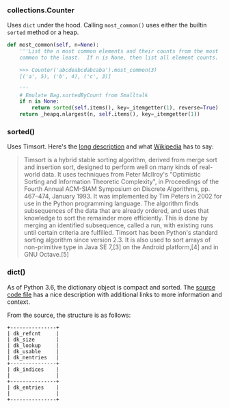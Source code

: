 
### collections.Counter

Uses `dict` under the hood. Calling `most_common()` uses either the builtin `sorted` method or a heap.

```python
def most_common(self, n=None):
    '''List the n most common elements and their counts from the most
    common to the least.  If n is None, then list all element counts.

    >>> Counter('abcdeabcdabcaba').most_common(3)
    [('a', 5), ('b', 4), ('c', 3)]

    '''
    # Emulate Bag.sortedByCount from Smalltalk
    if n is None:
        return sorted(self.items(), key=_itemgetter(1), reverse=True)
    return _heapq.nlargest(n, self.items(), key=_itemgetter(1))
```

### sorted()

Uses Timsort. Here's the [long description](https://github.com/python/cpython/blob/master/Objects/listsort.txt) and what [Wikipedia](https://en.wikipedia.org/wiki/Timsort) has to say:

> Timsort is a hybrid stable sorting algorithm, derived from merge sort and insertion sort, designed to perform well on many kinds of real-world data. It uses techniques from Peter McIlroy's "Optimistic Sorting and Information Theoretic Complexity", in Proceedings of the Fourth Annual ACM-SIAM Symposium on Discrete Algorithms, pp. 467–474, January 1993. It was implemented by Tim Peters in 2002 for use in the Python programming language. The algorithm finds subsequences of the data that are already ordered, and uses that knowledge to sort the remainder more efficiently. This is done by merging an identified subsequence, called a run, with existing runs until certain criteria are fulfilled. Timsort has been Python's standard sorting algorithm since version 2.3. It is also used to sort arrays of non-primitive type in Java SE 7,[3] on the Android platform,[4] and in GNU Octave.[5]

### dict()

As of Python 3.6, the dictionary object is compact and sorted. The [source code file](https://github.com/python/cpython/blob/master/Objects/dictobject.c) has a nice description with additional links to more information and context.

From the source, the structure is as follows:

```text
+---------------+
| dk_refcnt     |
| dk_size       |
| dk_lookup     |
| dk_usable     |
| dk_nentries   |
+---------------+
| dk_indices    |
|               |
+---------------+
| dk_entries    |
|               |
+---------------+
```
